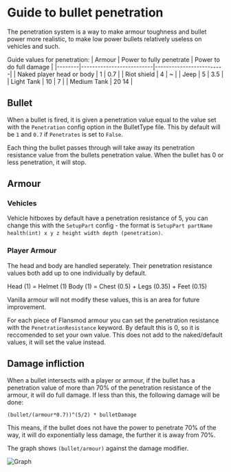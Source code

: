 # Guide to bullet penetration

The penetration system is a way to make armour toughness and bullet power more realistic, to make low power bullets relatively useless on vehicles and such.

Guide values for penetration:
| Armour | Power to fully penetrate | Power to do full damage |
|--------|--------------------------|-------------------------|
| Naked player head or body | 1 | 0.7 |
| Riot shield | 4 | ~ |
| Jeep | 5 | 3.5 |
| Light Tank | 10 | 7 |
| Medium Tank | 20 14 |

## Bullet

When a bullet is fired, it is given a penetration value equal to the value set with the `Penetration` config option in the BulletType file. This by default will be `1` and `0.7` if `Penetrates` is set to `False`.

Each thing the bullet passes through will take away its penetration resistance value from the bullets penetration value. When the bullet has 0 or less penetration, it will stop.

## Armour

### Vehicles

Vehicle hitboxes by default have a penetration resistance of 5, you can change this with the `SetupPart` config - the format is `SetupPart partName health(int) x y z height width depth (penetration)`.

### Player Armour

The head and body are handled seperately. Their penetration resistance values both add up to one individually by default.

Head (1) = Helmet (1)
Body (1) = Chest (0.5) + Legs (0.35) + Feet (0.15)

Vanilla armour will not modify these values, this is an area for future improvement.

For each piece of Flansmod armour you can set the penetration resistance with the `PenetrationResistance` keyword. By default this is 0, so it is reccomended to set your own value. This does not add to the naked/default values, it will set the value instead.

## Damage infliction

When a bullet intersects with a player or armour, if the bullet has a penetration value of more than 70% of the penetration resistance of the armour, it will do full damage. If less than this, the following damage will be done:

`(bullet/(armour*0.7))^(5/2) * bulletDamage`

This means, if the bullet does not have the power to penetrate 70% of the way, it will do exponentially less damage, the further it is away from 70%.

The graph shows `(bullet/armour)` against the damage modifier.

![Graph](https://i.ibb.co/S5QCJfY/Screenshot-from-2020-07-17-23-04-18.png)